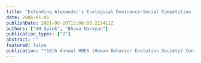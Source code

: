 ```yaml
---
title: "Extending Alexander's Ecological Dominance-Social Competition (EDSC) Evolutional Model"
date: 2006-01-01
publishDate: 2021-08-20T12:06:03.219411Z
authors: ["AH Spink", "Bhuva Narayan"]
publication_types: ["2"]
abstract: ""
featured: false
publication: "*18th Annual HBES (Human Behavior Evolution Society) Conference*"
---
```



